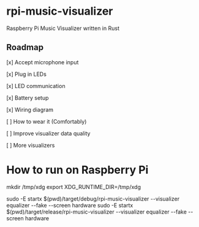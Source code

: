 # rpi-music-visualizer
Raspberry Pi Music Visualizer written in Rust 

## Roadmap

[x] Accept microphone input

[x] Plug in LEDs

[x] LED communication

[x] Battery setup

[x] Wiring diagram

[ ] How to wear it (Comfortably)

[ ] Improve visualizer data quality

[ ] More visualizers

# How to run on Raspberry Pi

mkdir /tmp/xdg
export XDG_RUNTIME_DIR=/tmp/xdg

sudo -E startx $(pwd)/target/debug/rpi-music-visualizer --visualizer equalizer --fake --screen hardware
sudo -E startx $(pwd)/target/release/rpi-music-visualizer --visualizer equalizer --fake --screen hardware
